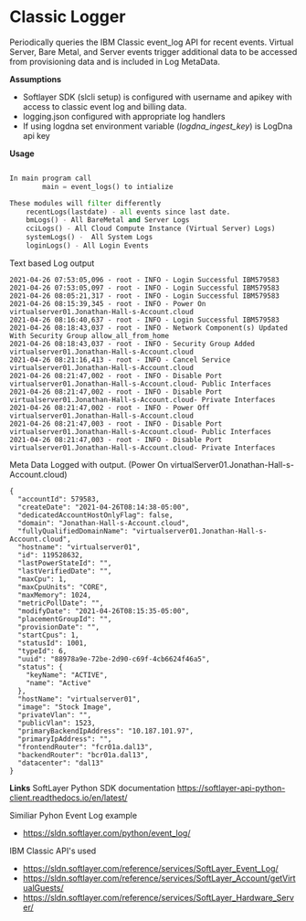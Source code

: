 # **Classic Logger**

Periodically queries the IBM Classic event_log API for recent events.   Virtual Server, Bare Metal, and Server events trigger additional data to be accessed from provisioning data and is included in Log MetaData.

**Assumptions**
* Softlayer SDK (slcli setup) is configured with username and apikey with access to classic event log and billing data.
* logging.json configured with appropriate log handlers
* If using logdna set environment variable (_logdna_ingest_key_) is LogDna api key

**Usage**


````python eventLog.py

In main program call
        main = event_logs() to intialize

These modules will filter differently 
    recentLogs(lastdate) - all events since last date.
    bmLogs() - All BareMetal and Server Logs
    cciLogs() - All Cloud Compute Instance (Virtual Server) Logs)
    systemLogs() -  All System Logs
    loginLogs() - All Login Events
````
Text based Log output
````
2021-04-26 07:53:05,096 - root - INFO - Login Successful IBM579583
2021-04-26 07:53:05,097 - root - INFO - Login Successful IBM579583
2021-04-26 08:05:21,317 - root - INFO - Login Successful IBM579583
2021-04-26 08:15:39,345 - root - INFO - Power On virtualserver01.Jonathan-Hall-s-Account.cloud
2021-04-26 08:16:40,637 - root - INFO - Login Successful IBM579583
2021-04-26 08:18:43,037 - root - INFO - Network Component(s) Updated With Security Group allow_all_from_home
2021-04-26 08:18:43,037 - root - INFO - Security Group Added virtualserver01.Jonathan-Hall-s-Account.cloud
2021-04-26 08:21:16,413 - root - INFO - Cancel Service virtualserver01.Jonathan-Hall-s-Account.cloud
2021-04-26 08:21:47,002 - root - INFO - Disable Port virtualserver01.Jonathan-Hall-s-Account.cloud- Public Interfaces
2021-04-26 08:21:47,002 - root - INFO - Disable Port virtualserver01.Jonathan-Hall-s-Account.cloud- Private Interfaces
2021-04-26 08:21:47,002 - root - INFO - Power Off virtualserver01.Jonathan-Hall-s-Account.cloud
2021-04-26 08:21:47,003 - root - INFO - Disable Port virtualserver01.Jonathan-Hall-s-Account.cloud- Public Interfaces
2021-04-26 08:21:47,003 - root - INFO - Disable Port virtualserver01.Jonathan-Hall-s-Account.cloud- Private Interfaces
````
Meta Data Logged with output.  (Power On virtualServer01.Jonathan-Hall-s-Account.cloud)
````
{
  "accountId": 579583,
  "createDate": "2021-04-26T08:14:38-05:00",
  "dedicatedAccountHostOnlyFlag": false,
  "domain": "Jonathan-Hall-s-Account.cloud",
  "fullyQualifiedDomainName": "virtualserver01.Jonathan-Hall-s-Account.cloud",
  "hostname": "virtualserver01",
  "id": 119528632,
  "lastPowerStateId": "",
  "lastVerifiedDate": "",
  "maxCpu": 1,
  "maxCpuUnits": "CORE",
  "maxMemory": 1024,
  "metricPollDate": "",
  "modifyDate": "2021-04-26T08:15:35-05:00",
  "placementGroupId": "",
  "provisionDate": "",
  "startCpus": 1,
  "statusId": 1001,
  "typeId": 6,
  "uuid": "88978a9e-72be-2d90-c69f-4cb6624f46a5",
  "status": {
    "keyName": "ACTIVE",
    "name": "Active"
  },
  "hostName": "virtualserver01",
  "image": "Stock Image",
  "privateVlan": "",
  "publicVlan": 1523,
  "primaryBackendIpAddress": "10.187.101.97",
  "primaryIpAddress": "",
  "frontendRouter": "fcr01a.dal13",
  "backendRouter": "bcr01a.dal13",
  "datacenter": "dal13"
}
````

**Links**
SoftLayer Python SDK documentation
https://softlayer-api-python-client.readthedocs.io/en/latest/

Similiar Pyhon Event Log example
* https://sldn.softlayer.com/python/event_log/

IBM Classic API's used
* https://sldn.softlayer.com/reference/services/SoftLayer_Event_Log/
* https://sldn.softlayer.com/reference/services/SoftLayer_Account/getVirtualGuests/
* https://sldn.softlayer.com/reference/services/SoftLayer_Hardware_Server/
